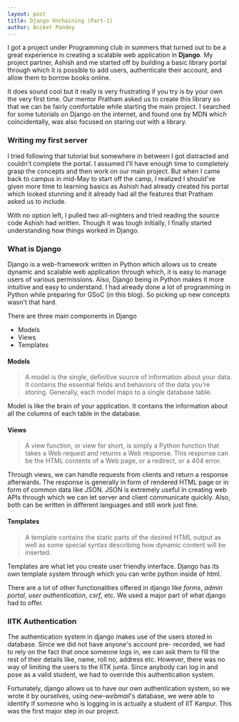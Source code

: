 ```yaml
---
layout: post
title: Django Unchaining (Part-1)
author: Aniket Pandey
---
```


I got a project under Programming club in summers that turned out to be a great experience in creating a scalable web application in **Django**.
My project partner, Ashish and me started off by building a basic library portal through which it is possible to add users,
authenticate their account, and allow them to borrow books online. 

It does sound cool but it really is very frustrating if you try is by your own the very first time. Our mentor Pratham asked us to 
create this library so that we can be fairly comfortable while starting the main project. I searched for some tutorials on 
Django on the internet, and found one by MDN which coincidentally, was also focused on staring out with a library. 

### Writing my first server

I tried following that tutorial but somewhere in between I got distracted and couldn't complete the portal. I assumed I'll have enough
time to completely grasp the concepts and then work on our main project. But when I came back to campus in mid-May to start off 
the camp, I realized I should've given more time to learning basics as Ashish had already created his portal which looked 
stunning and it already had all the features that Pratham asked us to include.

With no option left, I pulled two all-nighters and tried reading the source code Ashish had written. Though it was tough initially,
I finally started understanding how things worked in Django.

### What is Django

Django is a web-framework written in Python which allows us to create dynamic and scalable web application through which, it is 
easy to manage users of various permissions. Also, Django being in Python makes it more intuitive and easy to understand. I had already 
done a lot of programming in Python while preparing for GSoC (in this blog). So picking up new concepts wasn't that hard.

There are three main components in Django

* Models
* Views
* Templates

#### Models

> A model is the single, definitive source of information about your data. It contains the essential fields and behaviors
 of the data you’re storing. Generally, each model maps to a single database table.

Model is like the brain of your application. It contains the information about all the columns of each table in the database.
 
#### Views

> A view function, or view for short, is simply a Python function that takes a Web request and returns a Web response.
 This response can be the HTML contents of a Web page, or a redirect, or a 404 error.
 
Through views, we can handle requests from clients and return a response afterwards. The response is generally in form of
rendered HTML page or in form of common data like JSON. JSON is extremely useful in creating web APIs through which we can 
let server and client communicate quickly. Also, both can be written in different languages and still work just fine.

#### Templates

>  A template contains the static parts of the desired HTML output as well as some special syntax describing how dynamic 
content will be inserted.

Templates are what let you create user friendly interface. Django has its own template system through which you can write
 python inside of html. 
 
There are a lot of other functionalities offered in django like _forms_, _admin portal_, _user authentication_, _csrf_, etc.
We used a major part of what django had to offer. 

### IITK Authentication

The authentication system in django makes use of the users stored in database. Since we did not have anyone's account pre-
recorded, we had to rely on the fact that once someone logs in, we can ask them to fill the rest of their details like, name,
roll no, address etc. However, there was no way of limiting the users to the IITK junta. Since anybody can log in and pose
as a valid student, we had to override this authentication system. 

Fortunately, django allows us to have our own authentication system, so we wrote it by ourselves, using _new-webmail_'s database,
we were able to identify if someone who is logging in is actually a student of IIT Kanpur. This was the first major step in our project.


